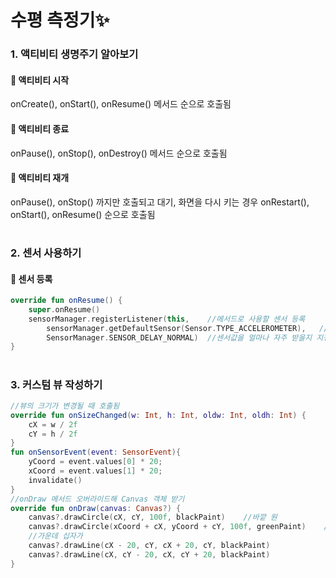 # 수평 측정기✨

### **1. 액티비티 생명주기 알아보기**
#### **📝 액티비티 시작**
onCreate(), onStart(), onResume() 메서드 순으로 호출됨

#### **📝 액티비티 종료**
onPause(), onStop(), onDestroy() 메서드 순으로 호출됨

#### **📝 액티비티 재개**
onPause(), onStop() 까지만 호출되고 대기, 화면을 다시 키는 경우 onRestart(), onStart(), onResume() 순으로 호출됨

#
### **2. 센서 사용하기**
#### **📝 센서 등록**
```kotlin
override fun onResume() {
    super.onResume()
    sensorManager.registerListener(this,    //메서드로 사용할 센서 등록
        sensorManager.getDefaultSensor(Sensor.TYPE_ACCELEROMETER),   //사용할 센서 종류 지정
        SensorManager.SENSOR_DELAY_NORMAL)  //센서값을 얼마나 자주 받을지 지정
}
```    

#
### **3. 커스텀 뷰 작성하기**
```kotlin
//뷰의 크기가 변경될 때 호출됨
override fun onSizeChanged(w: Int, h: Int, oldw: Int, oldh: Int) {
    cX = w / 2f
    cY = h / 2f
}
fun onSensorEvent(event: SensorEvent){
    yCoord = event.values[0] * 20;
    xCoord = event.values[1] * 20;
    invalidate()
}
//onDraw 메서드 오버라이드해 Canvas 객체 받기
override fun onDraw(canvas: Canvas?) {
    canvas?.drawCircle(cX, cY, 100f, blackPaint)    //바깥 원
    canvas?.drawCircle(xCoord + cX, yCoord + cY, 100f, greenPaint)    //녹색 원
    //가운데 십자가
    canvas?.drawLine(cX - 20, cY, cX + 20, cY, blackPaint)
    canvas?.drawLine(cX, cY - 20, cX, cY + 20, blackPaint)
}

```


